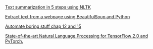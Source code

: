 [Text summarization in 5 steps using NLTK](https://becominghuman.ai/text-summarization-in-5-steps-using-nltk-65b21e352b65)

[Extract text from a webpage using BeautifulSoup and Python](https://matix.io/extract-text-from-webpage-using-beautifulsoup-and-python/)

[Automate boring stuff chap 12 and 15](https://automatetheboringstuff.com/)

[State-of-the-art Natural Language Processing for TensorFlow 2.0 and PyTorch.](https://github.com/huggingface/transformers)
